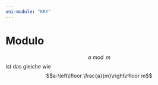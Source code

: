 ```yaml
---
uni-module: "KRY"
---
```


# Modulo

$$a\bmod m$$
ist das gleiche wie
$$a-\left\lfloor \frac{a}{m}\right\rfloor m$$
